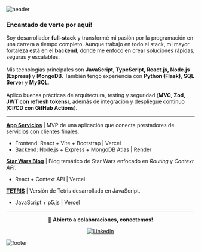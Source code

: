 ![header](https://capsule-render.vercel.app/api?type=waving&color=0:004e92,50:00a896,100:00f5d4&height=160&section=header&text=Hola,%20soy%20Joan%20Simonutti%20%F0%9F%91%8B&fontSize=50&fontColor=FFFFFF&fontAlignY=35)
### Encantado de verte por aquí!  
Soy desarrollador **full-stack** y transformé mi pasión por la programación en una carrera a tiempo completo. Aunque trabajo en todo el stack, mi mayor fortaleza está en el **backend**, donde me enfoco en crear soluciones rápidas, seguras y escalables.<br/><br/>
Mis tecnologías principales son **JavaScript, TypeScript, React.js, Node.js (Express)** y **MongoDB**. También tengo experiencia con **Python (Flask)**, **SQL Server** y **MySQL**.<br/><br/>
Aplico buenas prácticas de arquitectura, testing y seguridad (**MVC, Zod, JWT con refresh tokens**), además de integración y despliegue continuo (**CI/CD con GitHub Actions**).

---

**[App Servicios](https://servipro-es.vercel.app/)** | MVP de una aplicación que conecta prestadores de servicios con clientes finales.  
- Frontend: React + Vite + Bootstrap | Vercel
- Backend: Node.js + Express + MongoDB Atlas | Render

**[Star Wars Blog](https://star-wars-blog-navy.vercel.app/)** | Blog temático de Star Wars enfocado en *Routing* y *Context API*.  
- React + Context API | Vercel

**[TETRIS](https://tetris-javascript-flame.vercel.app/)** | Versión de Tetris desarrollado en JavaScript.  
- JavaScript + p5.js | Vercel  

---

<div align="center">

💬 **Abierto a colaboraciones, conectemos!**  

<a href="https://www.linkedin.com/in/joansimonutti/" target="_blank">
<img src="https://img.shields.io/badge/LinkedIn-%231E77B5.svg?&style=for-the-badge&logo=linkedin&logoColor=white" alt="LinkedIn" />
</a>
</div>

![footer](https://capsule-render.vercel.app/api?type=waving&color=0:004e92,50:00a896,100:00f5d4&height=120&section=footer&text=Siempre%20aprendiendo,%20siempre%20creando.%20Conecta%20y%20colabora%20conmigo!&fontSize=16&fontColor=FFFFFF&fontAlign=50&fontAlignY=70)

<!--
![header](https://capsule-render.vercel.app/api?type=waving&color=0:004e92,50:00a896,100:00f5d4&height=160&section=header&text=Hi,%20I'm%20Joan%20Simonutti%20%F0%9F%91%8B&fontSize=50&fontColor=FFFFFF&fontAlignY=35)

### Glad to see you here! 
I'm a full-stack developer who turned his passion for programming into a full-time career. While I work across the entire stack, my main strength lies in the backend, where I focus on creating fast, secure, and scalable solutions.<br/><br/>My core technologies are JavaScript, TypeScript, React.js, Node.js (Express), and MongoDB. I also have experience with Python (Flask), .NET (C#, VB.NET), SQL Server, and MySQL.<br/><br/>I apply best practices in architecture, testing, and security (MVC, Zod, JWT with refresh tokens), including continuous integration and deployment (CI/CD with GitHub Actions).

---

<div align="center">

💬 **Open to collaborations, let’s connect!**  

<a href="https://www.linkedin.com/in/joansimonutti/" target="_blank">
<img src="https://img.shields.io/badge/LinkedIn-%231E77B5.svg?&style=for-the-badge&logo=linkedin&logoColor=white" alt="LinkedIn" />
</a>
</div>

![footer](https://capsule-render.vercel.app/api?type=waving&color=0:004e92,50:00a896,100:00f5d4&height=120&section=footer&text=Always%20learning,%20always%20building.%20Feel%20free%20to%20connect%20and%20collaborate!&fontSize=16&fontColor=FFFFFF&fontAlign=50&fontAlignY=70)
-->

